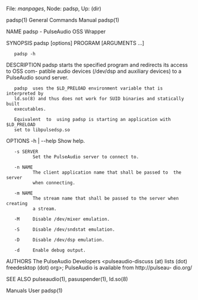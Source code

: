 File: *manpages*,  Node: padsp,  Up: (dir)

padsp(1)                    General Commands Manual                   padsp(1)



NAME
       padsp - PulseAudio OSS Wrapper

SYNOPSIS
       padsp [options] PROGRAM [ARGUMENTS ...]

       padsp -h

DESCRIPTION
       padsp starts the specified program and redirects its access to OSS com-
       patible audio devices (/dev/dsp and auxiliary devices) to a  PulseAudio
       sound server.

       padsp  uses the $LD_PRELOAD environment variable that is interpreted by
       ld.so(8) and thus does not work for SUID binaries and statically  built
       executables.

       Equivalent  to  using padsp is starting an application with $LD_PRELOAD
       set to libpulsedsp.so

OPTIONS
       -h | --help
              Show help.

       -s SERVER
              Set the PulseAudio server to connect to.

       -n NAME
              The client application name that shall be passed to  the  server
              when connecting.

       -m NAME
              The stream name that shall be passed to the server when creating
              a stream.

       -M     Disable /dev/mixer emulation.

       -S     Disable /dev/sndstat emulation.

       -D     Disable /dev/dsp emulation.

       -d     Enable debug output.

AUTHORS
       The  PulseAudio  Developers  <pulseaudio-discuss   (at)   lists   (dot)
       freedesktop  (dot)  org>;  PulseAudio is available from http://pulseau-
       dio.org/

SEE ALSO
       pulseaudio(1), pasuspender(1), ld.so(8)



Manuals                              User                             padsp(1)
